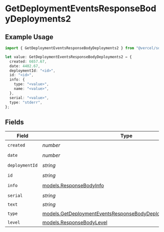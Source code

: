 # GetDeploymentEventsResponseBodyDeployments2

## Example Usage

```typescript
import { GetDeploymentEventsResponseBodyDeployments2 } from "@vercel/sdk/models/getdeploymenteventsop.js";

let value: GetDeploymentEventsResponseBodyDeployments2 = {
  created: 6657.67,
  date: 4402.67,
  deploymentId: "<id>",
  id: "<id>",
  info: {
    type: "<value>",
    name: "<value>",
  },
  serial: "<value>",
  type: "stderr",
};
```

## Fields

| Field                                                                                                                                | Type                                                                                                                                 | Required                                                                                                                             | Description                                                                                                                          |
| ------------------------------------------------------------------------------------------------------------------------------------ | ------------------------------------------------------------------------------------------------------------------------------------ | ------------------------------------------------------------------------------------------------------------------------------------ | ------------------------------------------------------------------------------------------------------------------------------------ |
| `created`                                                                                                                            | *number*                                                                                                                             | :heavy_check_mark:                                                                                                                   | N/A                                                                                                                                  |
| `date`                                                                                                                               | *number*                                                                                                                             | :heavy_check_mark:                                                                                                                   | N/A                                                                                                                                  |
| `deploymentId`                                                                                                                       | *string*                                                                                                                             | :heavy_check_mark:                                                                                                                   | N/A                                                                                                                                  |
| `id`                                                                                                                                 | *string*                                                                                                                             | :heavy_check_mark:                                                                                                                   | N/A                                                                                                                                  |
| `info`                                                                                                                               | [models.ResponseBodyInfo](../models/responsebodyinfo.md)                                                                             | :heavy_check_mark:                                                                                                                   | N/A                                                                                                                                  |
| `serial`                                                                                                                             | *string*                                                                                                                             | :heavy_check_mark:                                                                                                                   | N/A                                                                                                                                  |
| `text`                                                                                                                               | *string*                                                                                                                             | :heavy_minus_sign:                                                                                                                   | N/A                                                                                                                                  |
| `type`                                                                                                                               | [models.GetDeploymentEventsResponseBodyDeploymentsResponseType](../models/getdeploymenteventsresponsebodydeploymentsresponsetype.md) | :heavy_check_mark:                                                                                                                   | N/A                                                                                                                                  |
| `level`                                                                                                                              | [models.ResponseBodyLevel](../models/responsebodylevel.md)                                                                           | :heavy_minus_sign:                                                                                                                   | N/A                                                                                                                                  |